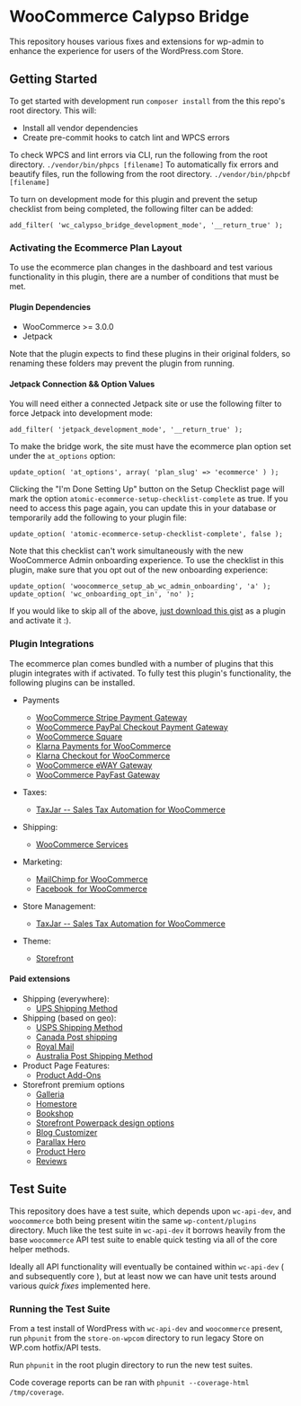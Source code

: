 # WooCommerce Calypso Bridge

This repository houses various fixes and extensions for wp-admin to enhance the experience for users of the WordPress.com Store.

## Getting Started

To get started with development run `composer install` from the this repo's root directory.  This will:
* Install all vendor dependencies
* Create pre-commit hooks to catch lint and WPCS errors

To check WPCS and lint errors via CLI, run the following from the root directory.
`./vendor/bin/phpcs [filename]`
To automatically fix errors and beautify files, run the following from the root directory.
`./vendor/bin/phpcbf [filename]`

To turn on development mode for this plugin and prevent the setup checklist from being completed, the following filter can be added:

`add_filter( 'wc_calypso_bridge_development_mode', '__return_true' );`

### Activating the Ecommerce Plan Layout

To use the ecommerce plan changes in the dashboard and test various functionality in this plugin, there are a number of conditions that must be met.

#### Plugin Dependencies
* WooCommerce >= 3.0.0
* Jetpack

Note that the plugin expects to find these plugins in their original folders, so renaming these folders may prevent the plugin from running.

#### Jetpack Connection && Option Values
You will need either a connected Jetpack site or use the following filter to force Jetpack into development mode:

`add_filter( 'jetpack_development_mode', '__return_true' );`

To make the bridge work, the site must have the ecommerce plan option set under the `at_options` option:

```
update_option( 'at_options', array( 'plan_slug' => 'ecommerce' ) );
```

Clicking the "I'm Done Setting Up" button on the Setup Checklist page will mark the option `atomic-ecommerce-setup-checklist-complete` as true.  If you need to access this page again, you can update this in your database or temporarily add the following to your plugin file:

`update_option( 'atomic-ecommerce-setup-checklist-complete', false );`

Note that this checklist can't work simultaneously with the new WooCommerce Admin onboarding experience.  To use the checklist in this plugin, make sure that you opt out of the new onboarding experience:

```
update_option( 'woocommerce_setup_ab_wc_admin_onboarding', 'a' );
update_option( 'wc_onboarding_opt_in', 'no' );
```

If you would like to skip all of the above, [just download this gist](https://gist.github.com/timmyc/72061e99f2e6893a94845ba93e6db6ca) as a plugin and activate it :).


### Plugin Integrations

The ecommerce plan comes bundled with a number of plugins that this plugin integrates with if activated.  To fully test this plugin's functionality, the following plugins can be installed.

* Payments
    * [WooCommerce Stripe Payment Gateway](https://href.li/?https://wordpress.org/plugins/woocommerce-gateway-stripe/)
    * [WooCommerce PayPal Checkout Payment Gateway](https://href.li/?https://wordpress.org/plugins/woocommerce-gateway-paypal-express-checkout/)
    * [WooCommerce Square](https://href.li/?https://wordpress.org/plugins/woocommerce-square/)
    * [Klarna Payments for WooCommerce](https://href.li/?https://wordpress.org/plugins/klarna-payments-for-woocommerce/)
    * [Klarna Checkout for WooCommerce](https://href.li/?https://wordpress.org/plugins/klarna-checkout-for-woocommerce/)
    * [WooCommerce eWAY Gateway](https://href.li/?https://wordpress.org/plugins/woocommerce-gateway-eway/)
    * [WooCommerce PayFast Gateway](https://href.li/?https://wordpress.org/plugins/woocommerce-payfast-gateway/)
* Taxes:
    * [TaxJar -- Sales Tax Automation for WooCommerce](https://href.li/?https://wordpress.org/plugins/taxjar-simplified-taxes-for-woocommerce/)
* Shipping:
    * [WooCommerce Services](https://href.li/?https://wordpress.org/plugins/woocommerce-services/)
* Marketing:
    * [MailChimp for WooCommerce](https://href.li/?https://wordpress.org/plugins/mailchimp-for-woocommerce/)
    * [Facebook  for WooCommerce](https://href.li/?https://woocommerce.com/products/facebook/)
* Store Management:
    * [TaxJar -- Sales Tax Automation for WooCommerce](https://href.li/?https://wordpress.org/plugins/taxjar-simplified-taxes-for-woocommerce/)

* Theme:
    * [Storefront](https://href.li/?https://woocommerce.com/storefront/)

#### Paid extensions

* Shipping (everywhere):
    * [UPS Shipping Method](https://href.li/?https://woocommerce.com/products/ups-shipping-method/)
* Shipping (based on geo):
    * [USPS Shipping Method](https://href.li/?https://woocommerce.com/products/usps-shipping-method/)
    * [Canada Post shipping](https://href.li/?https://woocommerce.com/products/canada-post-shipping-method/)
    * [Royal Mail](https://href.li/?https://woocommerce.com/products/royal-mail/)
    * [Australia Post Shipping Method](https://href.li/?https://woocommerce.com/products/australia-post-shipping-method/)
* Product Page Features:
    * [Product Add-Ons](https://href.li/?https://woocommerce.com/products/product-add-ons/)
* Storefront premium options
    * [Galleria](https://href.li/?https://woocommerce.com/products/galleria/)
    * [Homestore](https://href.li/?https://woocommerce.com/products/homestore/)
    * [Bookshop](https://href.li/?https://woocommerce.com/products/bookshop/)
    * [Storefront Powerpack design options](https://href.li/?https://woocommerce.com/products/storefront-powerpack/)
    * [Blog Customizer](https://woocommerce.com/products/storefront-blog-customiser/)
    * [Parallax Hero](https://woocommerce.com/products/storefront-parallax-hero/)
    * [Product Hero](https://woocommerce.com/products/storefront-product-hero/)
    * [Reviews](https://woocommerce.com/products/storefront-reviews/)

## Test Suite

This repository does have a test suite, which depends upon `wc-api-dev`, and `woocommerce` both being present witin the same `wp-content/plugins` directory. Much like the test suite in `wc-api-dev` it borrows heavily from the base `woocommerce` API test suite to enable quick testing via all of the core helper methods.

Ideally all API functionality will eventually be contained within `wc-api-dev` ( and subsequently core ), but at least now we can have unit tests around various _quick fixes_ implemented here.

### Running the Test Suite

From a test install of WordPress with `wc-api-dev` and `woocommerce` present, run `phpunit` from the `store-on-wpcom` directory to run legacy Store on WP.com hotfix/API tests.

Run `phpunit` in the root plugin directory to run the new test suites.

Code coverage reports can be ran with `phpunit --coverage-html /tmp/coverage`.